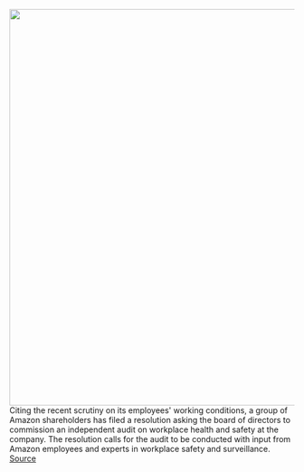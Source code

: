 <img src='https://cdn.vox-cdn.com/thumbor/Jun1gJHDnCZBpBVNexYT2quLf5E=/0x0:3000x2000/1200x800/filters:focal(1260x760:1740x1240)/cdn.vox-cdn.com/uploads/chorus_image/image/70285890/acastro_180329_1777_amazon_0001.0.jpg' width='700px' /><br/>
Citing the recent scrutiny on its employees' working conditions, a group of Amazon shareholders has filed a resolution asking the board of directors to commission an independent audit on workplace health and safety at the company. The resolution calls for the audit to be conducted with input from Amazon employees and experts in workplace safety and surveillance.
<a href='https://www.theverge.com/2021/12/17/22832447/amazon-shareholders-independent-audit-company-worker-treatment'> Source <a/>